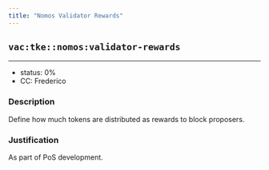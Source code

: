 ```yaml
---
title: "Nomos Validator Rewards"
---
```

## `vac:tke::nomos:validator-rewards`
---

- status: 0%
- CC: Frederico

### Description

Define how much tokens are distributed as rewards to block proposers.

### Justification

As part of PoS development.
